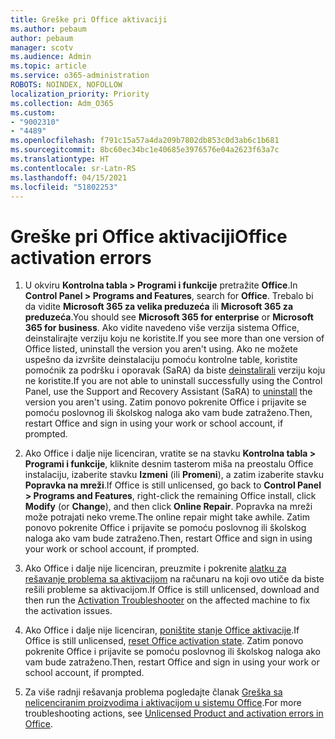 ```yaml
---
title: Greške pri Office aktivaciji
ms.author: pebaum
author: pebaum
manager: scotv
ms.audience: Admin
ms.topic: article
ms.service: o365-administration
ROBOTS: NOINDEX, NOFOLLOW
localization_priority: Priority
ms.collection: Adm_O365
ms.custom:
- "9002310"
- "4489"
ms.openlocfilehash: f791c15a57a4da209b7802db853c0d3ab6c1b681
ms.sourcegitcommit: 8bc60ec34bc1e40685e3976576e04a2623f63a7c
ms.translationtype: HT
ms.contentlocale: sr-Latn-RS
ms.lasthandoff: 04/15/2021
ms.locfileid: "51802253"
---
```

# <a name="office-activation-errors"></a><span data-ttu-id="78c4c-102">Greške pri Office aktivaciji</span><span class="sxs-lookup"><span data-stu-id="78c4c-102">Office activation errors</span></span>

1. <span data-ttu-id="78c4c-103">U okviru **Kontrolna tabla > Programi i funkcije** pretražite **Office**.</span><span class="sxs-lookup"><span data-stu-id="78c4c-103">In **Control Panel > Programs and Features**, search for **Office**.</span></span> <span data-ttu-id="78c4c-104">Trebalo bi da vidite **Microsoft 365 za velika preduzeća** ili **Microsoft 365 za preduzeća**.</span><span class="sxs-lookup"><span data-stu-id="78c4c-104">You should see **Microsoft 365 for enterprise** or **Microsoft 365 for business**.</span></span> <span data-ttu-id="78c4c-105">Ako vidite navedeno više verzija sistema Office, deinstalirajte verziju koju ne koristite.</span><span class="sxs-lookup"><span data-stu-id="78c4c-105">If you see more than one version of Office listed, uninstall the version you aren't using.</span></span> <span data-ttu-id="78c4c-106">Ako ne možete uspešno da izvršite deinstalaciju pomoću kontrolne table, koristite pomoćnik za podršku i oporavak (SaRA) da biste [deinstalirali](https://aka.ms/SARA-OfficeUninstall-Alchemy) verziju koju ne koristite.</span><span class="sxs-lookup"><span data-stu-id="78c4c-106">If you are not able to uninstall successfully using the Control Panel, use the Support and Recovery Assistant (SaRA) to [uninstall](https://aka.ms/SARA-OfficeUninstall-Alchemy) the version you aren't using.</span></span> <span data-ttu-id="78c4c-107">Zatim ponovo pokrenite Office i prijavite se pomoću poslovnog ili školskog naloga ako vam bude zatraženo.</span><span class="sxs-lookup"><span data-stu-id="78c4c-107">Then, restart Office and sign in using your work or school account, if prompted.</span></span> 

2. <span data-ttu-id="78c4c-108">Ako Office i dalje nije licenciran, vratite se na stavku **Kontrolna tabla > Programi i funkcije**, kliknite desnim tasterom miša na preostalu Office instalaciju, izaberite stavku **Izmeni** (ili **Promeni**), a zatim izaberite stavku **Popravka na mreži**.</span><span class="sxs-lookup"><span data-stu-id="78c4c-108">If Office is still unlicensed, go back to **Control Panel > Programs and Features**, right-click the remaining Office install, click **Modify** (or **Change**), and then click **Online Repair**.</span></span> <span data-ttu-id="78c4c-109">Popravka na mreži može potrajati neko vreme.</span><span class="sxs-lookup"><span data-stu-id="78c4c-109">The online repair might take awhile.</span></span> <span data-ttu-id="78c4c-110">Zatim ponovo pokrenite Office i prijavite se pomoću poslovnog ili školskog naloga ako vam bude zatraženo.</span><span class="sxs-lookup"><span data-stu-id="78c4c-110">Then, restart Office and sign in using your work or school account, if prompted.</span></span> 

3. <span data-ttu-id="78c4c-111">Ako Office i dalje nije licenciran, preuzmite i pokrenite [alatku za rešavanje problema sa aktivacijom](https://aka.ms/SARA-OfficeActivation-Alchemy) na računaru na koji ovo utiče da biste rešili probleme sa aktivacijom.</span><span class="sxs-lookup"><span data-stu-id="78c4c-111">If Office is still unlicensed, download and then run the [Activation Troubleshooter](https://aka.ms/SARA-OfficeActivation-Alchemy) on the affected machine to fix the activation issues.</span></span> 

4. <span data-ttu-id="78c4c-112">Ako Office i dalje nije licenciran, [poništite stanje Office aktivacije](https://docs.microsoft.com/office365/troubleshoot/activation/reset-office-365-proplus-activation-state).</span><span class="sxs-lookup"><span data-stu-id="78c4c-112">If Office is still unlicensed, [reset Office activation state](https://docs.microsoft.com/office365/troubleshoot/activation/reset-office-365-proplus-activation-state).</span></span> <span data-ttu-id="78c4c-113">Zatim ponovo pokrenite Office i prijavite se pomoću poslovnog ili školskog naloga ako vam bude zatraženo.</span><span class="sxs-lookup"><span data-stu-id="78c4c-113">Then, restart Office and sign in using your work or school account, if prompted.</span></span>  

5. <span data-ttu-id="78c4c-114">Za više radnji rešavanja problema pogledajte članak [Greška sa nelicenciranim proizvodima i aktivacijom u sistemu Office](https://support.office.com/article/unlicensed-product-and-activation-errors-in-office-0d23d3c0-c19c-4b2f-9845-5344fedc4380).</span><span class="sxs-lookup"><span data-stu-id="78c4c-114">For more troubleshooting actions, see [Unlicensed Product and activation errors in Office](https://support.office.com/article/unlicensed-product-and-activation-errors-in-office-0d23d3c0-c19c-4b2f-9845-5344fedc4380).</span></span>
